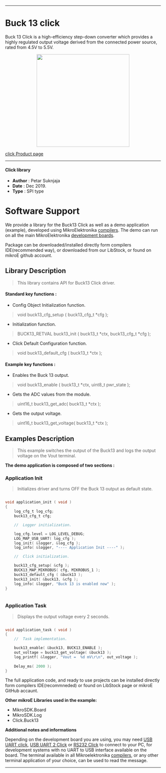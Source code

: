 

---
# Buck 13 click

Buck 13 Click is a high-efficiency step-down converter which provides a highly regulated output voltage derived from the connected power source, rated from 4.5V to 5.5V. 

<p align="center">
  <img src="http://download.mikroe.com/images/click_for_ide/buck13_click.png" height=300px>
</p>

[click Product page](<https://www.mikroe.com/buck-13-click>)

---


#### Click library 

- **Author**        : Petar Suknjaja
- **Date**          : Dec 2019.
- **Type**          : SPI type


# Software Support

We provide a library for the Buck13 Click 
as well as a demo application (example), developed using MikroElektronika 
[compilers](http://shop.mikroe.com/compilers). 
The demo can run on all the main MikroElektronika [development boards](http://shop.mikroe.com/development-boards).

Package can be downloaded/installed directly form compilers IDE(recommended way), or downloaded from our LibStock, or found on mikroE github account. 

## Library Description

> This library contains API for Buck13 Click driver.

#### Standard key functions :

- Config Object Initialization function.
> void buck13_cfg_setup ( buck13_cfg_t *cfg ); 
 
- Initialization function.
> BUCK13_RETVAL buck13_init ( buck13_t *ctx, buck13_cfg_t *cfg );

- Click Default Configuration function.
> void buck13_default_cfg ( buck13_t *ctx );


#### Example key functions :

- Enables the Buck 13 output.
> void buck13_enable ( buck13_t *ctx, uint8_t pwr_state );
 
- Gets the ADC values from the module.
> uint16_t buck13_get_adc( buck13_t *ctx );

- Gets the output voltage.
> uint16_t buck13_get_voltage( buck13_t *ctx );

## Examples Description
 
> This example switches the output of the Buck13 and logs the output voltage on the Vout terminal.
 
**The demo application is composed of two sections :**

### Application Init 

>Initializes driver and turns OFF the Buck 13 output as default state.
 

```c

void application_init ( void )
{
    log_cfg_t log_cfg;
    buck13_cfg_t cfg;

    //  Logger initialization.

    log_cfg.level = LOG_LEVEL_DEBUG;
    LOG_MAP_USB_UART( log_cfg );
    log_init( &logger, &log_cfg );
    log_info( &logger, "---- Application Init ----" );

    //  Click initialization.

    buck13_cfg_setup( &cfg );
    BUCK13_MAP_MIKROBUS( cfg, MIKROBUS_1 );
    buck13_default_cfg ( &buck13 );
    buck13_init( &buck13, &cfg );
    log_info( &logger, "Buck 13 is enabled now" );
}
  
```

### Application Task

> Displays the output voltage every 2 seconds.

```c

void application_task ( void )
{
    //  Task implementation.

    buck13_enable( &buck13, BUCK13_ENABLE ); 
    out_voltage = buck13_get_voltage( &buck13 );
    log_printf( &logger, "Vout =  %d mV\r\n", out_voltage );
    
    Delay_ms( 2000 );
}

```

The full application code, and ready to use projects can be  installed directly form compilers IDE(recommneded) or found on LibStock page or mikroE GitHub accaunt.

**Other mikroE Libraries used in the example:** 

- MikroSDK.Board
- MikroSDK.Log
- Click.Buck13

**Additional notes and informations**

Depending on the development board you are using, you may need 
[USB UART click](http://shop.mikroe.com/usb-uart-click), 
[USB UART 2 Click](http://shop.mikroe.com/usb-uart-2-click) or 
[RS232 Click](http://shop.mikroe.com/rs232-click) to connect to your PC, for 
development systems with no UART to USB interface available on the board. The 
terminal available in all Mikroelektronika 
[compilers](http://shop.mikroe.com/compilers), or any other terminal application 
of your choice, can be used to read the message.



---
